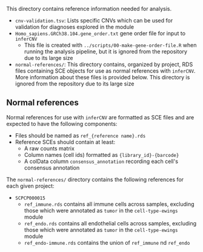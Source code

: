 This directory contains reference information needed for analysis.

* `cnv-validation.tsv`: Lists specific CNVs which can be used for validation for diagnoses explored in the module
* `Homo_sapiens.GRCh38.104.gene_order.txt` gene order file for input to `inferCNV`
  * This file is created with `../scripts/00-make-gene-order-file.R` when running the analysis pipeline, but it is ignored from the repository due to its large size
* `normal-references/`: This directory contains, organized by project, RDS files containing SCE objects for use as normal references with `inferCNV`.
More information about these files is provided below.
This directory is ignored from the repository due to its large size

## Normal references

Normal references for use with `inferCNV` are formatted as SCE files and are expected to have the following components:

* Files should be named as `ref_{reference name}.rds`
* Reference SCEs should contain at least:
  * A raw counts matrix
  * Column names (cell ids) formatted as `{library_id}-{barcode}`
  * A colData column `consensus_annotation` recording each cell's consensus annotation


The `normal-references/` directory contains the following references for each given project:

* `SCPCP000015`
  * `ref_immune.rds` contains all immune cells across samples, excluding those which were annotated as `tumor` in the `cell-type-ewings` module
  * `ref_endo.rds` contains all endothelial cells across samples, excluding those which were annotated as `tumor` in the `cell-type-ewings` module
  * `ref_endo-immune.rds` contains the union of `ref_immune` nd `ref_endo`